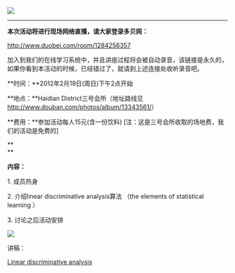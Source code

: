 **![ ](../../UserFiles/Image/activity/darwin.jpg)**   
** **

**本次活动将进行现场网络直播，请大家登录多贝网：**

<http://www.duobei.com/room/1284256357>

加入到我们的在线学习系统中，并且讲座过程将会被自动录音，该链接是永久的，如果你看到本活动的时候，已经错过了，就请到上述连接处收听录音吧。

**时间：**2012年2月19日(周日)下午2点开始

**地点：**Haidian District三号会所（地址路线见 <http://www.douban.com/photos/album/13343561/>） 

**费用：**参加活动每人15元(含一份饮料) [注：这是三号会所收取的场地费，我们的活动是免费的]

**  
**

**内容：**

1\. 成员热身

2\. 介绍linear discriminative analysis算法 （the elements of statistical learning ）

3\. 讨论之后活动安排

![ ](../../UserFiles/Image/activity/image.png)

讲稿：

[Linear discriminative analysis](../download.php?id=413)

